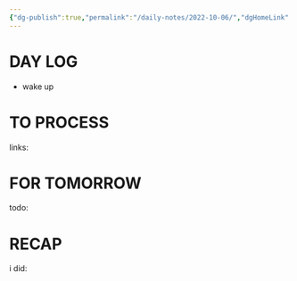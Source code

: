```yaml
---
{"dg-publish":true,"permalink":"/daily-notes/2022-10-06/","dgHomeLink":true,"dgPassFrontmatter":false}
---
```



# DAY LOG
- wake up
# TO PROCESS
links:
# FOR TOMORROW
todo:
# RECAP
i did:


